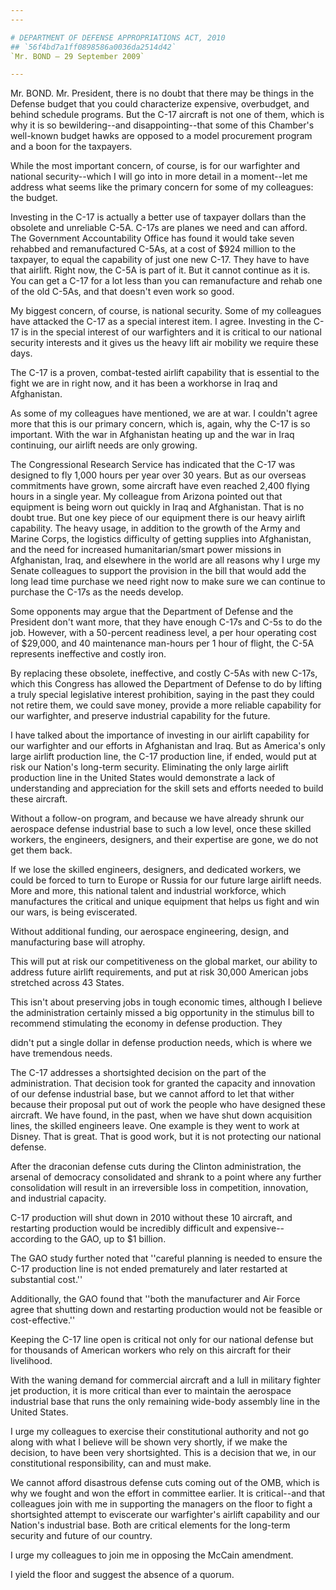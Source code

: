 ```yaml
---
---

# DEPARTMENT OF DEFENSE APPROPRIATIONS ACT, 2010
## `56f4bd7a1ff0898586a0036da2514d42`
`Mr. BOND — 29 September 2009`

---
```



Mr. BOND. Mr. President, there is no doubt that there may be things 
in the Defense budget that you could characterize expensive, 
overbudget, and behind schedule programs. But the C-17 aircraft is not 
one of them, which is why it is so bewildering--and disappointing--that 
some of this Chamber's well-known budget hawks are opposed to a model 
procurement program and a boon for the taxpayers.

While the most important concern, of course, is for our warfighter 
and national security--which I will go into in more detail in a 
moment--let me address what seems like the primary concern for some of 
my colleagues: the budget.

Investing in the C-17 is actually a better use of taxpayer dollars 
than the obsolete and unreliable C-5A. C-17s are planes we need and can 
afford. The Government Accountability Office has found it would take 
seven rehabbed and remanufactured C-5As, at a cost of $924 million to 
the taxpayer, to equal the capability of just one new C-17. They have 
to have that airlift. Right now, the C-5A is part of it. But it cannot 
continue as it is. You can get a C-17 for a lot less than you can 
remanufacture and rehab one of the old C-5As, and that doesn't even 
work so good.

My biggest concern, of course, is national security. Some of my 
colleagues have attacked the C-17 as a special interest item. I agree. 
Investing in the C-17 is in the special interest of our warfighters and 
it is critical to our national security interests and it gives us the 
heavy lift air mobility we require these days.

The C-17 is a proven, combat-tested airlift capability that is 
essential to the fight we are in right now, and it has been a workhorse 
in Iraq and Afghanistan.

As some of my colleagues have mentioned, we are at war. I couldn't 
agree more that this is our primary concern, which is, again, why the 
C-17 is so important. With the war in Afghanistan heating up and the 
war in Iraq continuing, our airlift needs are only growing.

The Congressional Research Service has indicated that the C-17 was 
designed to fly 1,000 hours per year over 30 years. But as our overseas 
commitments have grown, some aircraft have even reached 2,400 flying 
hours in a single year. My colleague from Arizona pointed out that 
equipment is being worn out quickly in Iraq and Afghanistan. That is no 
doubt true. But one key piece of our equipment there is our heavy 
airlift capability. The heavy usage, in addition to the growth of the 
Army and Marine Corps, the logistics difficulty of getting supplies 
into Afghanistan, and the need for increased humanitarian/smart power 
missions in Afghanistan, Iraq, and elsewhere in the world are all 
reasons why I urge my Senate colleagues to support the provision in the 
bill that would add the long lead time purchase we need right now to 
make sure we can continue to purchase the C-17s as the needs develop.

Some opponents may argue that the Department of Defense and the 
President don't want more, that they have enough C-17s and C-5s to do 
the job. However, with a 50-percent readiness level, a per hour 
operating cost of $29,000, and 40 maintenance man-hours per 1 hour of 
flight, the C-5A represents ineffective and costly iron.

By replacing these obsolete, ineffective, and costly C-5As with new 
C-17s, which this Congress has allowed the Department of Defense to do 
by lifting a truly special legislative interest prohibition, saying in 
the past they could not retire them, we could save money, provide a 
more reliable capability for our warfighter, and preserve industrial 
capability for the future.


I have talked about the importance of investing in our airlift 
capability for our warfighter and our efforts in Afghanistan and Iraq. 
But as America's only large airlift production line, the C-17 
production line, if ended, would put at risk our Nation's long-term 
security. Eliminating the only large airlift production line in the 
United States would demonstrate a lack of understanding and 
appreciation for the skill sets and efforts needed to build these 
aircraft.

Without a follow-on program, and because we have already shrunk our 
aerospace defense industrial base to such a low level, once these 
skilled workers, the engineers, designers, and their expertise are 
gone, we do not get them back.

If we lose the skilled engineers, designers, and dedicated workers, 
we could be forced to turn to Europe or Russia for our future large 
airlift needs. More and more, this national talent and industrial 
workforce, which manufactures the critical and unique equipment that 
helps us fight and win our wars, is being eviscerated.

Without additional funding, our aerospace engineering, design, and 
manufacturing base will atrophy.

This will put at risk our competitiveness on the global market, our 
ability to address future airlift requirements, and put at risk 30,000 
American jobs stretched across 43 States.

This isn't about preserving jobs in tough economic times, although I 
believe the administration certainly missed a big opportunity in the 
stimulus bill to recommend stimulating the economy in defense 
production. They


didn't put a single dollar in defense production needs, which is where 
we have tremendous needs.

The C-17 addresses a shortsighted decision on the part of the 
administration. That decision took for granted the capacity and 
innovation of our defense industrial base, but we cannot afford to let 
that wither because their proposal put out of work the people who have 
designed these aircraft. We have found, in the past, when we have shut 
down acquisition lines, the skilled engineers leave. One example is 
they went to work at Disney. That is great. That is good work, but it 
is not protecting our national defense.

After the draconian defense cuts during the Clinton administration, 
the arsenal of democracy consolidated and shrank to a point where any 
further consolidation will result in an irreversible loss in 
competition, innovation, and industrial capacity.

C-17 production will shut down in 2010 without these 10 aircraft, and 
restarting production would be incredibly difficult and expensive--
according to the GAO, up to $1 billion.

The GAO study further noted that ''careful planning is needed to 
ensure the C-17 production line is not ended prematurely and later 
restarted at substantial cost.''

Additionally, the GAO found that ''both the manufacturer and Air 
Force agree that shutting down and restarting production would not be 
feasible or cost-effective.''

Keeping the C-17 line open is critical not only for our national 
defense but for thousands of American workers who rely on this aircraft 
for their livelihood.

With the waning demand for commercial aircraft and a lull in military 
fighter jet production, it is more critical than ever to maintain the 
aerospace industrial base that runs the only remaining wide-body 
assembly line in the United States.

I urge my colleagues to exercise their constitutional authority and 
not go along with what I believe will be shown very shortly, if we make 
the decision, to have been very shortsighted. This is a decision that 
we, in our constitutional responsibility, can and must make.

We cannot afford disastrous defense cuts coming out of the OMB, which 
is why we fought and won the effort in committee earlier. It is 
critical--and that colleagues join with me in supporting the managers 
on the floor to fight a shortsighted attempt to eviscerate our 
warfighter's airlift capability and our Nation's industrial base. Both 
are critical elements for the long-term security and future of our 
country.

I urge my colleagues to join me in opposing the McCain amendment.

I yield the floor and suggest the absence of a quorum.